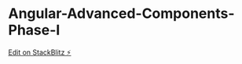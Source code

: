 # Angular-Advanced-Components-Phase-I

[Edit on StackBlitz ⚡️](https://stackblitz.com/edit/angular-12-starter-project-daidh-5uua4e)